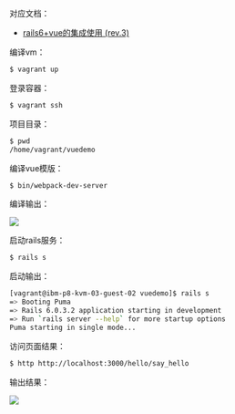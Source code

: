 对应文档：

* [rails6+vue的集成使用 (rev.3)](https://weinan.io/2020/07/20/rails.html)

编译vm：

```bash
$ vagrant up
```

登录容器：

```bash
$ vagrant ssh
```

项目目录：

```bash
$ pwd
/home/vagrant/vuedemo
```

编译vue模版：

```bash
$ bin/webpack-dev-server
```

编译输出：


![](https://raw.githubusercontent.com/alchemy-studio/vagrant-boxes/master/railsvue/screenshots/29EE8F9D-CD22-460C-ACCC-36F3D655A9AC.png)

启动rails服务：

```bash
$ rails s
```

启动输出：

```bash
[vagrant@ibm-p8-kvm-03-guest-02 vuedemo]$ rails s
=> Booting Puma
=> Rails 6.0.3.2 application starting in development
=> Run `rails server --help` for more startup options
Puma starting in single mode...
```

访问页面结果：

```bash
$ http http://localhost:3000/hello/say_hello
```

输出结果：

![](https://raw.githubusercontent.com/alchemy-studio/vagrant-boxes/master/railsvue/screenshots/A42DAA10-4BDB-4BF3-8C52-941CE101B359.png)
